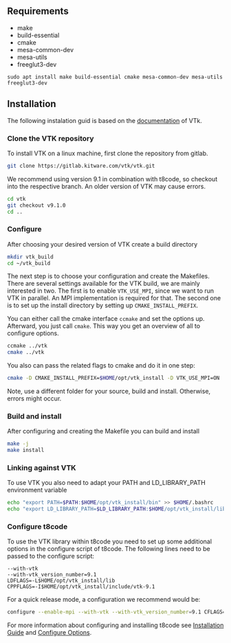 ## Requirements
- make
- build-essential
- cmake
- mesa-common-dev
- mesa-utils
- freeglut3-dev

```path
sudo apt install make build-essential cmake mesa-common-dev mesa-utils freeglut3-dev
```
## Installation
The following instalation guid is based on the [documentation](https://gitlab.kitware.com/vtk/vtk/-/blob/master/Documentation/dev/build.md#building-vtk) of VTk.
### Clone the VTK repository

To install VTK on a linux machine, first clone the repository from gitlab.
```bash
git clone https://gitlab.kitware.com/vtk/vtk.git
```

We recommend using version 9.1 in combination with t8code, so checkout into the respective branch. An older version of VTK may cause errors.
```bash
cd vtk
git checkout v9.1.0
cd ..
```

### Configure
After choosing your desired version of VTK create a build directory
```bash
mkdir vtk_build
cd ~/vtk_build
```
The next step is to choose your configuration and create the Makefiles. There are several settings available for the VTK build, we are mainly interested in two. The first is to enable `VTK_USE_MPI`, since we want to run VTK in parallel. An MPI implementation is required for that. The second one is to set up the install directory by setting up `CMAKE_INSTALL_PREFIX`.

You can either call the cmake interface `ccmake` and set the options up. Afterward, you just call `cmake`. This way you get an overview of all to configure options.
```bash
ccmake ../vtk
cmake ../vtk
```
You also can pass the related flags to cmake and do it in one step:
```bash
cmake -D CMAKE_INSTALL_PREFIX=$HOME/opt/vtk_install -D VTK_USE_MPI=ON ../vtk  
```
Note, use a different folder for your source, build and install. Otherwise, errors might occur. 

### Build and install
After configuring and creating the Makefile you can build and install
```bash
make -j
make install
```

### Linking against VTK

To use VTK you also need to adapt your PATH and LD_LIBRARY_PATH environment variable
```bash
echo "export PATH=$PATH:$HOME/opt/vtk_install/bin" >> $HOME/.bashrc
echo "export LD_LIBRARY_PATH=$LD_LIBRARY_PATH:$HOME/opt/vtk_install/lib" >> $HOME/.bashrc
```

### Configure t8code
To use the VTK library within t8code you need to set up some additional options in the configure script of t8code. 
The following lines need to be passed to the configure script:
```
--with-vtk 
--with-vtk_version_number=9.1 
LDFLAGS=-L$HOME/opt/vtk_install/lib 
CPPFLAGS=-I$HOME/opt/vtk_install/include/vtk-9.1
```

For a quick release mode, a configuration we recommend would be:

```bash
configure --enable-mpi --with-vtk --with-vtk_version_number=9.1 CFLAGS="-O3" CXXFLAGS="-O3" CC=mpicc CXX=mpicxx LDFLAGS=-L$HOME/opt/vtk_install/lib CPPFLAGS=-I$HOME/opt/vtk_install/include/vtk-9.1
```
For more information about configuring and installing t8code see [Installation Guide](https://github.com/DLR-AMR/t8code/wiki/Installation) and [Configure Options](https://github.com/DLR-AMR/t8code/wiki/Configure-Options).
